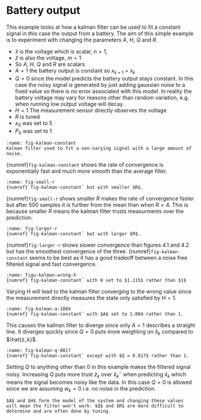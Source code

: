 # Battery output

This example looks at how a kalman filter can be used to fit a constant signal in this case the output from a battery. The aim of this simple example is to experiment with changing the parameters $A$, $H$, $Q$ and $R$.
- $\hat{x}$ is the voltage which is scalar, $n = 1$, 
- $\hat{z}$ is also the voltage, $m=1$
- So $A$, $H$, $Q$ and $R$ are scalars
- $A=1$ the battery output is constant so $x_{k+1}$ = $x_k$
- $Q = 0$ since the model predicts the battery output stays constant. In this case the noisy signal is generated by just adding gaussian noise to a fixed value so there is no error associated with this model. In reality the battery voltage may vary for reasons other than random variation, e.g. when running low output voltage will decay.
- $H = 1$ The measurement sensor directly observes the voltage
- $R$ is tuned
- $x_0$ was set to 5
- $P_0$ was set to 1

```{figure} image-2.png
:name: fig-kalman-constant
Kalman filter used to fit a non-varying signal with a large amount of noise.
```
{numref}`fig-kalman-constant` shows the rate of convergence is exponentially fast and much more smooth than the average filter.

```{figure} image-3.png
:name: fig-small-r
{numref}`fig-kalman-constant` but with smaller $R$.
```

{numref}`fig-small-r` shows smaller $R$ makes the rate of convergence faster but after 500 samples it is further from the mean than when $R=4$. This is because smaller $R$ means the kalman filter trusts measurments over the prediction.

```{figure} image-4.png
:name: fig-larger-r
{numref}`fig-kalman-constant` but with larger $R$.
```

{numref}`fig-larger-r` shows slower convergence than figures 4.1 and 4.2 but has the smoothest convergence of the three. {numref}`fig-kalman-constant` seems to be best as it has a good tradeoff between a noise free filtered signal and fast convergence.

```{figure} image-5.png
:name: figu-kalman-wrong-h
{numref}`fig-kalman-constant` with H set to $1.115$ rather than $1$
```

Varying H will lead to the kalman filter converging to the wrong value since the measurement directly measures the state only satisfied by $H = 1$.

```{figure} image-6.png
:name: fig-kalman-a-1004
{numref}`fig-kalman-constant` with $A$ set to 1.004 rather than 1.
```

This causes the kalman filter to diverge since only $A=1$ describes a straight line. It diverges quickly since $Q=0$ puts more weighting on $\hat{x}_k$ compared to $\hat{z_k}$.
```{figure} image-7.png
:name: fig-kalman-q-0817
{numref}`fig-kalman-constant` except with $Q = 0.817$ rather than 1.
```

Setting $Q$ to anything other than $0$ in this example makes the filtered signal noisy. Increasing $Q$ puts more trust $\hat{z}_k$ over $\hat{x}^-_{k}$ when predicting $\hat{x}_k$ which means the signal becomes noisy like the data. In this case $Q=0$ is allowed since we are assuming $w_k=0$ i.e. no noise in the prediction.

```{important}
$A$ and $H$ form the model of the system and changing these values will mean the filter won't work. $Q$ and $R$ are more difficult to determine and are often done by tuning. 
```